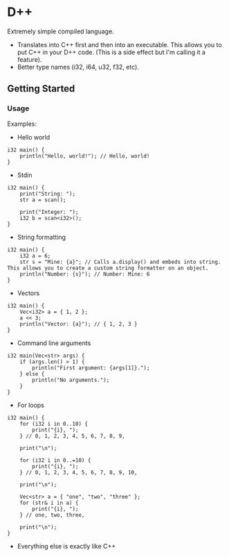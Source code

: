 # D++

Extremely simple compiled language.
- Translates into C++ first and then into an executable. This allows you to put C++ in your D++ code. (This is a side effect but I'm calling it a feature).
- Better type names (i32, i64, u32, f32, etc).

## Getting Started

### Usage

Examples:

- Hello world
```
i32 main() {
	println("Hello, world!"); // Hello, world!
}
```

- Stdin
```
i32 main() {
	print("String: ");
	str a = scan();

	print("Integer: ");
	i32 b = scan<i32>();
}
```

- String formatting
```
i32 main() {
	i32 a = 6;
	str s = "Mine: {a}"; // Calls a.display() and embeds into string. This allows you to create a custom string formatter on an object.
	println("Number: {s}"); // Number: Mine: 6
}
```

- Vectors
```
i32 main() {
	Vec<i32> a = { 1, 2 };
	a << 3;
	println("Vector: {a}"); // { 1, 2, 3 }
}
```

- Command line arguments
```
i32 main(Vec<str> args) {
	if (args.len() > 1) {
		println("First argument: {args[1]}.");
	} else {
		println("No arguments.");
	}
}
```

- For loops
```
i32 main() {
	for (i32 i in 0..10) {
		print("{i}, ");
	} // 0, 1, 2, 3, 4, 5, 6, 7, 8, 9,

	print("\n");

	for (i32 i in 0..=10) {
		print("{i}, ");
	} // 0, 1, 2, 3, 4, 5, 6, 7, 8, 9, 10,

	print("\n");

	Vec<str> a = { "one", "two", "three" };
	for (str& i in a) {
		print("{i}, ");
	} // one, two, three,

	print("\n");
}
```
- Everything else is exactly like C++
